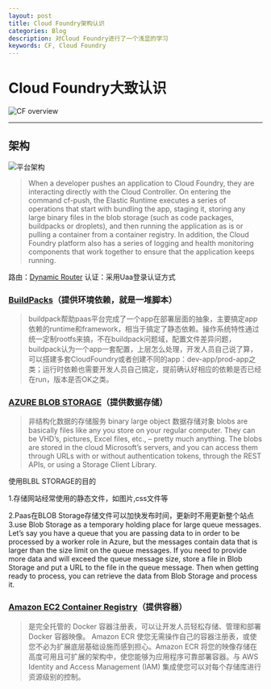 ```yaml
---
layout: post
title: Cloud Foundry架构认识
categories: Blog
description: 对Cloud Foundry进行了一个浅显的学习
keywords: CF, Cloud Foundry
---
```

# Cloud Foundry大致认识

![CF overview][1]

------


## 架构 ##
![平台架构][2]

> When a developer pushes an application to Cloud Foundry, they are interacting directly with the Cloud Controller. On entering the command cf-push, the Elastic Runtime executes a series of operations that start with bundling the app, staging it, storing any large binary files in the blob storage (such as code packages, buildpacks or droplets), and then running the application as is or pulling a container from a container registry. In addition, the Cloud Foundry platform also has a series of logging and health monitoring components that work together to ensure that the application keeps running.

路由：[Dynamic Router][3]
认证：采用Uaa登录认证方式


### [BuildPacks][4]（提供环境依赖，就是一堆脚本）
> buildpack帮助paas平台完成了一个app在部署层面的抽象，主要搞定app依赖的runtime和framework，相当于搞定了静态依赖。操作系统特性通过统一定制rootfs来搞，不在buildpack问题域，配置文件差异问题，buildpack认为一个app一套配置，上层怎么处理，开发人员自己说了算，可以搭建多套CloudFoundry或者创建不同的app：dev-app/prod-app之类；运行时依赖也需要开发人员自己搞定，提前确认好相应的依赖是否已经在run，版本是否OK之类。


### [AZURE BLOB STORAGE][5]（提供数据存储）

 > 非结构化数据的存储服务  binary large object 数据存储对象
 > blobs are basically files like any you store on your regular computer. They can be VHD’s, pictures, Excel files, etc., – pretty much anything.
 > The blobs are stored in the cloud Microsoft’s servers, and you can access them through URLs with or without authentication tokens, through the REST APIs, or using a Storage Client Library.
 
   使用BLBL STORAGE的目的  

   1.存储网站经常使用的静态文件，如图片,css文件等  

   2.Paas在BLOB Storage存储文件可以加快发布时间，更新时不用更新整个站点  
   3.use Blob Storage as a temporary holding place for large queue messages. Let’s say you have a queue that you are passing data to in order to be processed by a worker role in Azure, but the messages contain data that is larger than the size limit on the queue messages. If you need to provide more data and will exceed the queue message size, store a file in Blob Storage and put a URL to the file in the queue message. Then when getting ready to process, you can retrieve the data from Blob Storage and process it.


### [Amazon EC2 Container Registry][6]（提供容器）
 > 是完全托管的 Docker 容器注册表，可以让开发人员轻松存储、管理和部署 Docker 容器映像。
 > Amazon ECR 使您无需操作自己的容器注册表，或使您不必为扩展底层基础设施而感到担心。Amazon ECR 将您的映像存储在高度可用且可扩展的架构中，使您能够为应用程序可靠部署容器。与 AWS Identity and Access Management (IAM) 集成使您可以对每个存储库进行资源级别的控制。




  [1]: https://www.cloudfoundry.org/wp-content/uploads/2017/01/cloudfoundry_marketecture-1-1200x559.png
  [2]: http://cloudfoundry.staging.wpengine.com/wp-content/uploads/2017/01/cloudfoundry_platform_architecture-1200x575.png
  [3]: http://camel.apache.org/dynamic-router.html
  [4]: http://www.educity.cn/wenda/386635.html
  [5]: https://www.simple-talk.com/cloud/platform-as-a-service/azure-blob-storage-part-1-introduction/
  [6]: https://aws.amazon.com/cn/ecr/
  [7]: https://www.zybuluo.com/mdeditor?url=https://www.zybuluo.com/static/editor/md-help.markdown
  [8]: https://www.zybuluo.com/mdeditor?url=https://www.zybuluo.com/static/editor/md-help.markdown#cmd-markdown-高阶语法手册
  [9]: http://weibo.com/ghosert
  [10]: http://meta.math.stackexchange.com/questions/5020/mathjax-basic-tutorial-and-quick-reference